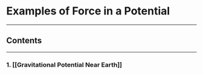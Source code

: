 # Examples of Force in a Potential
---

## Contents
---

### 1. [[Gravitational Potential Near Earth]]